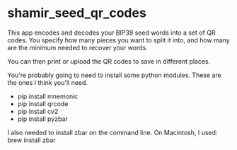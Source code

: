 # shamir_seed_qr_codes

This app encodes and decodes your BIP39 seed words into a set of QR codes.
You specify how many pieces you want to split it into, and how many are the minimum needed to recover your words.

You can then print or upload the QR codes to save in different places.

You're probably going to need to install some python modules. These are the ones I think you'll need.
* pip install mnemonic
* pip install qrcode
* pip install cv2
* pip install pyzbar

I also needed to install zbar on the command line.
On Macintosh, I used:
brew install zbar
